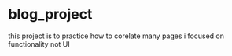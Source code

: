 # blog_project
this project is to practice how to corelate many pages 
i focused on functionality not UI
